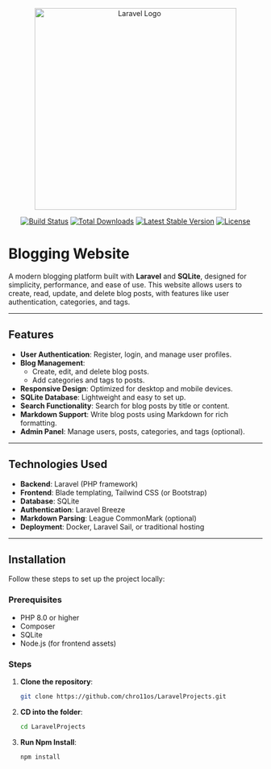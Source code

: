 <p align="center"><a href="https://laravel.com" target="_blank"><img src="https://raw.githubusercontent.com/laravel/art/master/logo-lockup/5%20SVG/2%20CMYK/1%20Full%20Color/laravel-logolockup-cmyk-red.svg" width="400" alt="Laravel Logo"></a></p>

<p align="center">
<a href="https://github.com/laravel/framework/actions"><img src="https://github.com/laravel/framework/workflows/tests/badge.svg" alt="Build Status"></a>
<a href="https://packagist.org/packages/laravel/framework"><img src="https://img.shields.io/packagist/dt/laravel/framework" alt="Total Downloads"></a>
<a href="https://packagist.org/packages/laravel/framework"><img src="https://img.shields.io/packagist/v/laravel/framework" alt="Latest Stable Version"></a>
<a href="https://packagist.org/packages/laravel/framework"><img src="https://img.shields.io/packagist/l/laravel/framework" alt="License"></a>
</p>

# Blogging Website

A modern blogging platform built with **Laravel** and **SQLite**, designed for simplicity, performance, and ease of use. This website allows users to create, read, update, and delete blog posts, with features like user authentication, categories, and tags.

---

## Features

- **User Authentication**: Register, login, and manage user profiles.
- **Blog Management**:
    - Create, edit, and delete blog posts.
    - Add categories and tags to posts.
- **Responsive Design**: Optimized for desktop and mobile devices.
- **SQLite Database**: Lightweight and easy to set up.
- **Search Functionality**: Search for blog posts by title or content.
- **Markdown Support**: Write blog posts using Markdown for rich formatting.
- **Admin Panel**: Manage users, posts, categories, and tags (optional).

---

## Technologies Used

- **Backend**: Laravel (PHP framework)
- **Frontend**: Blade templating, Tailwind CSS (or Bootstrap)
- **Database**: SQLite
- **Authentication**: Laravel Breeze
- **Markdown Parsing**: League CommonMark (optional)
- **Deployment**: Docker, Laravel Sail, or traditional hosting

---

## Installation

Follow these steps to set up the project locally:

### Prerequisites
- PHP 8.0 or higher
- Composer
- SQLite
- Node.js (for frontend assets)

### Steps
1. **Clone the repository**:
   ```bash
   git clone https://github.com/chro11os/LaravelProjects.git
   
2. **CD into the folder**:
    ```bash
   cd LaravelProjects

3. **Run Npm Install**:
    ```bash
   npm install
